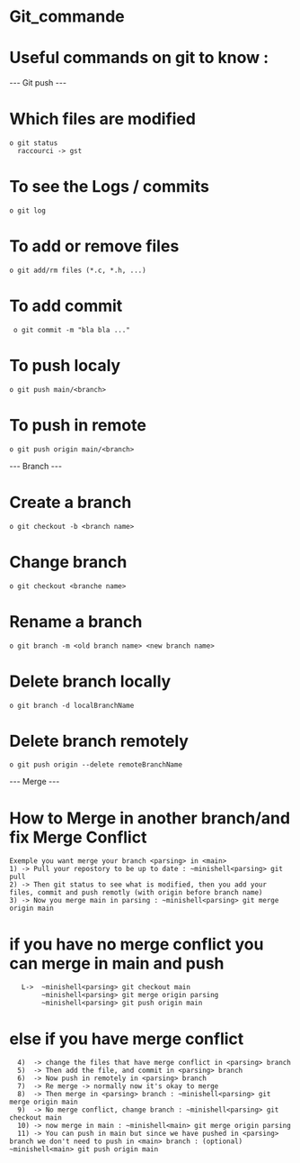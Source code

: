 # Git_commande
# Useful commands on git to know :

  --- Git push ---
  # Which files are modified
    o git status
      raccourci -> gst
 
  # To see the Logs / commits
    o git log
  
  # To add or remove files 
    o git add/rm files (*.c, *.h, ...)
    
  # To add commit
     o git commit -m "bla bla ..." 
  
  # To push localy
    o git push main/<branch>
    
  # To push in remote
    o git push origin main/<branch>
  
  
  --- Branch ---
  
  # Create a branch
    o git checkout -b <branch name>
    
  # Change branch
    o git checkout <branche name>

  # Rename a branch
    o git branch -m <old branch name> <new branch name>

  # Delete branch locally
    o git branch -d localBranchName

  # Delete branch remotely
    o git push origin --delete remoteBranchName
    
  --- Merge ---
  
  # How to Merge in another branch/and fix Merge Conflict
    Exemple you want merge your branch <parsing> in <main>
    1) -> Pull your repostory to be up to date : ~minishell<parsing> git pull 
    2) -> Then git status to see what is modified, then you add your files, commit and push remotly (with origin before branch name)
    3) -> Now you merge main in parsing : ~minishell<parsing> git merge origin main
  # if you have no merge conflict you can merge in main and push
       L->  ~minishell<parsing> git checkout main
            ~minishell<parsing> git merge origin parsing
            ~minishell<parsing> git push origin main
  # else if you have merge conflict 
      4)  -> change the files that have merge conflict in <parsing> branch
      5)  -> Then add the file, and commit in <parsing> branch
      6)  -> Now push in remotely in <parsing> branch
      7)  -> Re merge -> normally now it's okay to merge
      8)  -> Then merge in <parsing> branch : ~minishell<parsing> git merge origin main
      9)  -> No merge conflict, change branch : ~minishell<parsing> git checkout main
      10) -> now merge in main : ~minishell<main> git merge origin parsing
      11) -> You can push in main but since we have pushed in <parsing> branch we don't need to push in <main> branch : (optional) ~minishell<main> git push origin main
  
